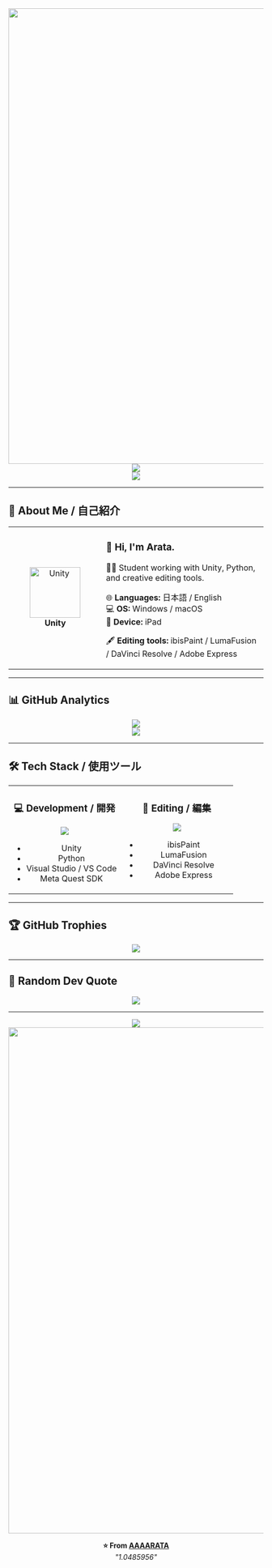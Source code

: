 <div align="center">
  <img src="https://user-images.githubusercontent.com/74038190/212284100-561aa473-3905-4a80-b561-0d28506553ee.gif" width="900">
</div>

<div align="center">
  <img src="https://capsule-render.vercel.app/api?type=waving&color=gradient&customColorList=0,2,2,5,30&height=150&section=header&animation=twinkling" />
</div>

<div align="center">
  <img src="https://readme-typing-svg.herokuapp.com?font=Fira+Code&size=32&duration=2800&pause=2000&color=A9FEF7&center=true&vCenter=true&width=700&lines=Hey+there!+I'm+Arata+%F0%9F%91%8B;Unity+%26+Python+User+%F0%9F%9A%80;Editing+with+DaVinci+%2C+ibis+%2C+LumaFusion+%F0%9F%93%BA;日本語%E3%80%81English+対応%E2%9C%8F" />
</div>

---

## 🌟 **About Me / 自己紹介**

<div align="center">

<table>
<tr>
<td width="200" align="center">
<img src="https://skillicons.dev/icons?i=unity" width="100" height="100" alt="Unity" />
<br><strong>Unity</strong>
</td>
<td width="400" align="left">

### 👋 **Hi, I'm Arata.**
🧑‍🎓 Student working with Unity, Python, and creative editing tools.

🌐 **Languages:** 日本語 / English  
💻 **OS:** Windows / macOS  
📱 **Device:** iPad  

🖋 **Editing tools:** ibisPaint / LumaFusion / DaVinci Resolve / Adobe Express  

</td>
</tr>
</table>

</div>

---

## 📊 **GitHub Analytics**

<div align="center">
  <img src="https://github-readme-streak-stats.herokuapp.com/?user=AAAARATA&theme=transparent&border_radius=10" />
</div>

<div align="center">
  <img src="https://github-readme-activity-graph.vercel.app/graph?username=AAAARATA&custom_title=GitHub%20Activity&bg_color=0d1117&color=58a6ff&line=58a6ff&point=58a6ff&area=true&hide_border=true" />
</div>

---

## 🛠️ **Tech Stack / 使用ツール**

<table align="center">
<tr>
<td width="50%" align="center" valign="top">

### 💻 Development / 開発
<img src="https://skillicons.dev/icons?i=unity,csharp,python,vscode,visualstudio" />

- Unity  
- Python  
- Visual Studio / VS Code  
- Meta Quest SDK  

</td>
<td width="50%" align="center" valign="top">

### 🎨 Editing / 編集
<img src="https://skillicons.dev/icons?i=photoshop" />

- ibisPaint  
- LumaFusion  
- DaVinci Resolve  
- Adobe Express  

</td>
</tr>
</table>

---

## 🏆 **GitHub Trophies**

<div align="center">
  <img src="https://github-profile-trophy.vercel.app/?username=AAAARATA&theme=transparent&no-frame=true&no-bg=false&margin-w=4&column=7&rank=SECRET,SSS,SS,S,AAA,AA,A,B,C&title=Commit,Commits" />
</div>

---

## 💬 **Random Dev Quote**

<div align="center">
  <img src="https://quotes-github-readme.vercel.app/api?type=horizontal&theme=transparent" />
</div>

---

<div align="center">
  <img src="https://capsule-render.vercel.app/api?type=waving&color=gradient&customColorList=0,2,2,5,30&height=120&section=footer&animation=twinkling" />
</div>

<div align="center">
  <img src="https://user-images.githubusercontent.com/74038190/212284115-f47cd8ff-2ffb-4b04-b5bf-4d1c14c0247f.gif" width="1000">

  **⭐ From [AAAARATA](https://github.com/AAAARATA)**  
  *"1.0485956"*
</div>
